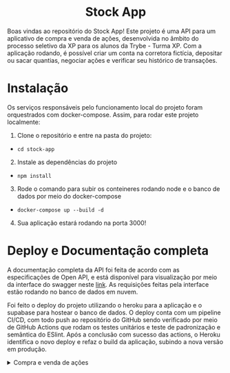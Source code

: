 <h1 align="center">
  Stock App
  <br>
</h1>

Boas vindas ao repositório do Stock App! Este projeto é uma API para um aplicativo de compra e venda de ações, desenvolvida no âmbito do processo seletivo da XP para os alunos da Trybe - Turma XP. Com a aplicação rodando, é possível criar um conta na corretora fictícia, depositar ou sacar quantias, negociar ações e verificar seu histórico de transações.

# Instalação

Os serviços responsáveis pelo funcionamento local do projeto foram orquestrados com docker-compose. Assim, para rodar este projeto localmente:

1. Clone o repositório e entre na pasta do projeto:
  - `cd stock-app`

2. Instale as dependências do projeto

  - `npm install`

3. Rode o comando para subir os conteineres rodando node e o banco de dados por meio do docker-compose

  - `docker-compose up --build -d`

4. Sua aplicação estará rodando na porta 3000!


# Deploy e Documentação completa

A documentação completa da API foi feita de acordo com as especificações de Open API, e está disponível para visualização por meio da interface do swagger neste [link](https://andrewerk-stock-app.herokuapp.com/docs/). As requisições feitas pela interface estão rodando no banco de dados em nuvem.

Foi feito o deploy do projeto utilizando o heroku para a aplicação e o supabase para hostear o banco de dados. O deploy conta com um pipeline CI/CD, com todo push ao repositório do GitHub sendo verificado por meio de GitHub Actions que rodam os testes unitários e teste de padronização e semântica do ESlint. Após a conclusão com sucesso das actions, o Heroku identifica o novo deploy e refaz o build da aplicação, subindo a nova versão em produção. 

<details>
  <summary>Compra e venda de ações</summary><br />

</details>